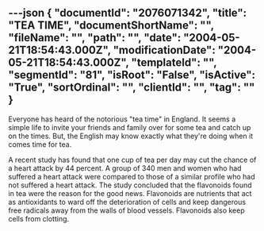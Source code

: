 ---json
{
  "documentId": "2076071342",
  "title": "TEA TIME",
  "documentShortName": "",
  "fileName": "",
  "path": "",
  "date": "2004-05-21T18:54:43.000Z",
  "modificationDate": "2004-05-21T18:54:43.000Z",
  "templateId": "",
  "segmentId": "81",
  "isRoot": "False",
  "isActive": "True",
  "sortOrdinal": "",
  "clientId": "",
  "tag": ""
}
---

Everyone has heard of the notorious &quot;tea time&quot; in England. It seems a simple life to invite your friends and family over for some tea and catch up on the times. But, the English may know exactly what they're doing when it comes time for tea. 

A recent study has found that one cup of tea per day may cut the chance of a heart attack by 44 percent. A group of 340 men and women who had suffered a heart attack were compared to those of a similar profile who had not suffered a heart attack. The study concluded that the flavonoids found in tea were the reason for the good news. 
Flavonoids are nutrients that act as antioxidants to ward off the deterioration of cells and keep dangerous free radicals away from the walls of blood vessels. Flavonoids also keep cells from clotting.
